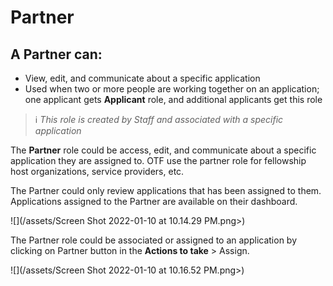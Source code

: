 # Partner

## A **Partner can**:

* View, edit, and communicate about a specific application
* Used when two or more people are working together on an application; one applicant gets **Applicant** role, and additional applicants get this role

> ℹ️ _This role is created by Staff and associated with a specific application_

The **Partner** role could be access, edit, and communicate about a specific application they are assigned to. OTF use the partner role for fellowship host organizations, service providers, etc.

The Partner could only review applications that has been assigned to them. Applications assigned to the Partner are available on their dashboard.

![](/assets/Screen Shot 2022-01-10 at 10.14.29 PM.png>)

The Partner role could be associated or assigned to an application by clicking on Partner button in the **Actions to take** > Assign.

![](/assets/Screen Shot 2022-01-10 at 10.16.52 PM.png>)
